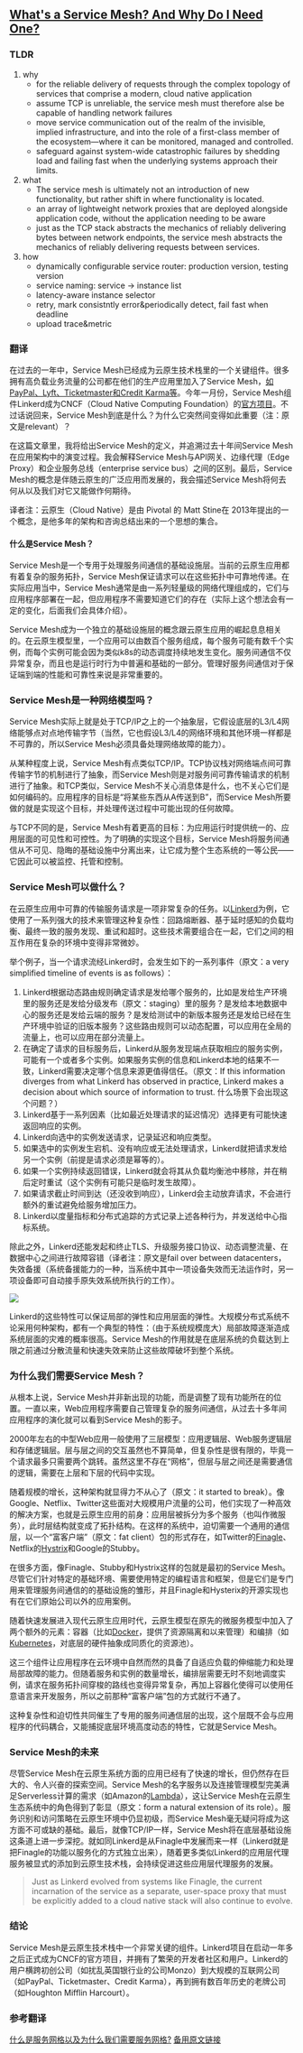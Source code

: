 ## [What's a Service Mesh? And Why Do I Need One?](https://buoyant.io/2017/04/25/whats-a-service-mesh-and-why-do-i-need-one/)

### TLDR
1. why
    * for the reliable delivery of requests through the complex topology of services that comprise a modern, cloud native application
    * assume TCP is unreliable, the service mesh must therefore alse be capable of handling network failures
    * move service communication out of the realm of the invisible, implied infrastructure, and into the role of a first-class member of the ecosystem—where it can be monitored, managed and controlled.
    * safeguard against system-wide catastrophic failures by shedding load and failing fast when the underlying systems approach their limits.
2. what
    * The service mesh is ultimately not an introduction of new functionality, but rather shift in where functionality is located.
    * an array of lightweight network proxies that are deployed alongside application code, without the application needing to be aware
    * just as the TCP stack abstracts the mechanics of reliably delivering bytes between network endpoints, the service mesh abstracts the mechanics of reliably delivering requests between services.
3. how
    * dynamically configurable service router: production version, testing version
    * service naming: service -> instance list
    * latency-aware instance selector
    * retry, mark consistntly error&periodically detect, fail fast when deadline
    * upload trace&metric

### 翻译
在过去的一年中，Service Mesh已经成为云原生技术栈里的一个关键组件。很多拥有高负载业务流量的公司都在他们的生产应用里加入了Service Mesh，[如PayPal、Lyft、Ticketmaster和Credit Karma等](http://info.buoyant.io/press/2017/03/07/linkerd_1.0_release)。今年一月份，Service Mesh组件Linkerd成为CNCF（Cloud Native Computing Foundation）的[官方项目](https://techcrunch.com/2017/01/23/cloud-native-computing-foundation-adds-linkerd-as-its-fifth-hosted-project/)。不过话说回来，Service Mesh到底是什么？为什么它突然间变得如此重要（注：原文是relevant）？

在这篇文章里，我将给出Service Mesh的定义，并追溯过去十年间Service Mesh在应用架构中的演变过程。我会解释Service Mesh与API网关、边缘代理（Edge Proxy）和企业服务总线（enterprise service bus）之间的区别。最后，Service Mesh的概念是伴随云原生的广泛应用而发展的，我会描述Service Mesh将何去何从以及我们对它又能做作何期待。

译者注：云原生（Cloud Native）是由 Pivotal 的 Matt Stine在 2013年提出的一个概念，是他多年的架构和咨询总结出来的一个思想的集合。

#### 什么是Service Mesh？
Service Mesh是一个专用于处理服务间通信的基础设施层。当前的云原生应用都有着复杂的服务拓扑，Service Mesh保证请求可以在这些拓扑中可靠地传递。在实际应用当中，Service Mesh通常是由一系列轻量级的网络代理组成的，它们与应用程序部署在一起，但应用程序不需要知道它们的存在（实际上这个想法会有一定的变化，后面我们会具体介绍）。

Service Mesh成为一个独立的基础设施层的概念跟云原生应用的崛起息息相关的。在云原生模型里，一个应用可以由数百个服务组成，每个服务可能有数千个实例，而每个实例可能会因为类似k8s的动态调度持续地发生变化。服务间通信不仅异常复杂，而且也是运行时行为中普遍和基础的一部分。管理好服务间通信对于保证端到端的性能和可靠性来说是非常重要的。

### Service Mesh是一种网络模型吗？
Service Mesh实际上就是处于TCP/IP之上的一个抽象层，它假设底层的L3/L4网络能够点对点地传输字节（当然，它也假设L3/L4的网络环境和其他环境一样都是不可靠的，所以Service Mesh必须具备处理网络故障的能力）。

从某种程度上说，Service Mesh有点类似TCP/IP。TCP协议栈对网络端点间可靠传输字节的机制进行了抽象，而Service Mesh则是对服务间可靠传输请求的机制进行了抽象。和TCP类似，Service Mesh不关心消息体是什么，也不关心它们是如何编码的。应用程序的目标是“将某些东西从A传送到B”，而Service Mesh所要做的就是实现这个目标，并处理传送过程中可能出现的任何故障。

与TCP不同的是，Service Mesh有着更高的目标：为应用运行时提供统一的、应用层面的可见性和可控性。为了明确的实现这个目标，Service Mesh将服务间通信从不可见、隐晦的基础设施中分离出来，让它成为整个生态系统的一等公民——它因此可以被监控、托管和控制。

### Service Mesh可以做什么？
在云原生应用中可靠的传输服务请求是一项非常复杂的任务。以[Linkerd](https://linkerd.io/)为例，它使用了一系列强大的技术来管理这种复杂性：回路熔断器、基于延时感知的负载均衡、最终一致的服务发现、重试和超时。这些技术需要组合在一起，它们之间的相互作用在复杂的环境中变得非常微妙。

举个例子，当一个请求流经Linkerd时，会发生如下的一系列事件（原文：a very simplified timeline of events is as follows）：

1. Linkerd根据动态路由规则确定请求是发给哪个服务的，比如是发给生产环境里的服务还是发给分级发布（原文：staging）里的服务？是发给本地数据中心的服务还是发给云端的服务？是发给测试中的新版本服务还是发给已经在生产环境中验证的旧版本服务？这些路由规则可以动态配置，可以应用在全局的流量上，也可以应用在部分流量上。
2. 在确定了请求的目标服务后，Linkerd从服务发现端点获取相应的服务实例，可能有一个或者多个实例。如果服务实例的信息和Linkerd本地的结果不一致，Linkerd需要决定哪个信息来源更值得信任。（原文：If this information diverges from what Linkerd has observed in practice, Linkerd makes a decision about which source of information to trust. 什么场景下会出现这个问题？）
3. Linkerd基于一系列因素（比如最近处理请求的延迟情况）选择更有可能快速返回响应的实例。
3. Linkerd向选中的实例发送请求，记录延迟和响应类型。
4. 如果选中的实例发生宕机、没有响应或无法处理请求，Linkerd就把请求发给另一个实例（前提是请求必须是幂等的）。
5. 如果一个实例持续返回错误，Linkerd就会将其从负载均衡池中移除，并在稍后定时重试（这个实例有可能只是临时发生故障）。
6. 如果请求截止时间到达（还没收到响应），Linkerd会主动放弃请求，不会进行额外的重试避免给服务增加压力。
4. Linkerd以度量指标和分布式追踪的方式记录上述各种行为，并发送给中心指标系统。

除此之外，Linkerd还能发起和终止TLS、升级服务接口协议、动态调整流量、在数据中心之间进行故障容错（译者注：原文是fail over between datacenters，失效备援（系统备援能力的一种，当系统中其中一项设备失效而无法运作时，另一项设备即可自动接手原失效系统所执行的工作）。

![](What's-a-Service-Mesh-And-Why-Do-I-Need-One/1101-1510222724763.png)

Linkerd的这些特性可以保证局部的弹性和应用层面的弹性。大规模分布式系统不论采用何种架构，都有一个典型的特性：（由于系统规模庞大）局部故障逐渐造成系统层面的灾难的概率很高。Service Mesh的作用就是在底层系统的负载达到上限之前通过分散流量和快速失效来防止这些故障破坏到整个系统。

### 为什么我们需要Service Mesh？
从根本上说，Service Mesh并非新出现的功能，而是调整了现有功能所在的位置。一直以来，Web应用程序需要自己管理复杂的服务间通信，从过去十多年间应用程序的演化就可以看到Service Mesh的影子。

2000年左右的中型Web应用一般使用了三层模型：应用逻辑层、Web服务逻辑层和存储逻辑层。层与层之间的交互虽然也不算简单，但复杂性是很有限的，毕竟一个请求最多只需要两个跳转。虽然这里不存在“网格”，但层与层之间还是需要通信的逻辑，需要在上层和下层的代码中实现。

随着规模的增长，这种架构就显得力不从心了（原文：it started to break）。像Google、Netflix、Twitter这些面对大规模用户流量的公司，他们实现了一种高效的解决方案，也就是云原生应用的前身：应用层被拆分为多个服务（也叫作微服务），此时层结构就变成了拓扑结构。在这样的系统中，迫切需要一个通用的通信层，以一个“富客户端”（原文：fat client）包的形式存在，如Twitter的[Finagle](https://twitter.github.io/finagle/)、Netflix的[Hystrix](https://github.com/Netflix/Hystrix)和Google的Stubby。

在很多方面，像Finagle、Stubby和Hystrix这样的包就是最初的Service Mesh。尽管它们针对特定的基础环境、需要使用特定的编程语言和框架，但是它们是专门用来管理服务间通信的的基础设施的雏形，并且Finagle和Hysterix的开源实现也有在它们原始公司以外的应用案例。

随着快速发展进入现代云原生应用时代，云原生模型在原先的微服务模型中加入了两个额外的元素：容器（比如[Docker](https://docker.com/)，提供了资源隔离和以来管理）和编排（如[Kubernetes](http://kubernetes.io/)，对底层的硬件抽象成同质化的资源池）。

这三个组件让应用程序在云环境中自然而然的具备了自适应负载的伸缩能力和处理局部故障的能力。但随着服务和实例的数量增长，编排层需要无时不刻地调度实例，请求在服务拓扑间穿梭的路线也变得异常复杂，再加上容器化使得可以使用任意语言来开发服务，所以之前那种“富客户端”包的方式就行不通了。

这种复杂性和迫切性共同催生了专用的服务间通信层的出现，这个层既不会与应用程序的代码耦合，又能捕捉底层环境高度动态的特性，它就是Service Mesh。

### Service Mesh的未来
尽管Service Mesh在云原生系统方面的应用已经有了快速的增长，但仍然存在巨大的、令人兴奋的探索空间。Service Mesh的名字服务以及连接管理模型完美满足Serverless计算的需求（如Amazon的[Lambda](https://aws.amazon.com/lambda/)），这让Service Mesh在云原生生态系统中的角色得到了彰显（原文：form a natural extension of its role）。服务识别和访问策略在云原生环境中仍显初级，而Service Mesh毫无疑问将成为这方面不可或缺的基础。最后，就像TCP/IP一样，Service Mesh将在底层基础设施这条道上进一步深挖。就如同Linkerd是从Finagle中发展而来一样（Linkerd就是把Finagle的功能以服务化的方式独立出来），随着更多类似Linkerd的应用层代理服务被显式的添加到云原生技术栈，会持续促进这些应用层代理服务的发展。

>Just as Linkerd evolved from systems like Finagle, the current incarnation of the service as a separate, user-space proxy that must be explicitly added to a cloud native stack will also continue to evolve.

### 结论
Service Mesh是云原生技术栈中一个非常关键的组件。Linkerd项目在启动一年多之后正式成为CNCF的官方项目，并拥有了繁荣的开发者社区和用户。Linkerd的用户横跨初创公司（如扰乱英国银行业的公司Monzo）到大规模的互联网公司（如PayPal、Ticketmaster、Credit Karma），再到拥有数百年历史的老牌公司（如Houghton Mifflin Harcourt）。

### 参考翻译
[什么是服务网格以及为什么我们需要服务网格?](http://www.infoq.com/cn/news/2017/11/WHAT-SERVICE-MESH-WHY-NEED)
[备用原文链接](https://dzone.com/articles/whats-a-service-mesh-and-why-do-i-need-one)